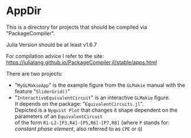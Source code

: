# AppDir
This is a directory for projects that should be compiled via "PackageCompiler".

Julia Version should be at least v1.6.7

For compilation advice I refer to the site:
https://julialang.github.io/PackageCompiler.jl/stable/apps.html

There are two projects:
- "`MyGLMakieApp`" is the example figure from the `GLMakie` manual with the feature "`SliderGrid()`"
- "`InteractiveEquivalentCircuit`" is an interactive `GLMakie` figure. <br />
It depends on the package: "`EquivalentCircuits.jl`". <br />
Depicted is a `Nyquist Plot` that changes it shape dependent on the parameters of an `EquivalentCircuit` <br />
of the form `R1-L2-[P3,R4]-[P5,R6]-[P7,R8]` (where `P` stands for: *constant phase element*, also referred to as `CPE` or `Q`)


